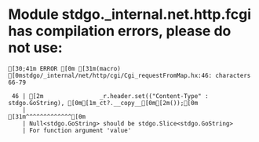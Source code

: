 # Module stdgo._internal.net.http.fcgi has compilation errors, please do not use:
```
[30;41m ERROR [0m [31m(macro) [0mstdgo/_internal/net/http/cgi/Cgi_requestFromMap.hx:46: characters 66-79

 46 | [2m                _r.header.set(("Content-Type" : stdgo.GoString), [0m[1m_ct?.__copy__[0m[2m());[0m
    |                                                                  [31m^^^^^^^^^^^^^[0m
    | Null<stdgo.GoString> should be stdgo.Slice<stdgo.GoString>
    | For function argument 'value'


```

